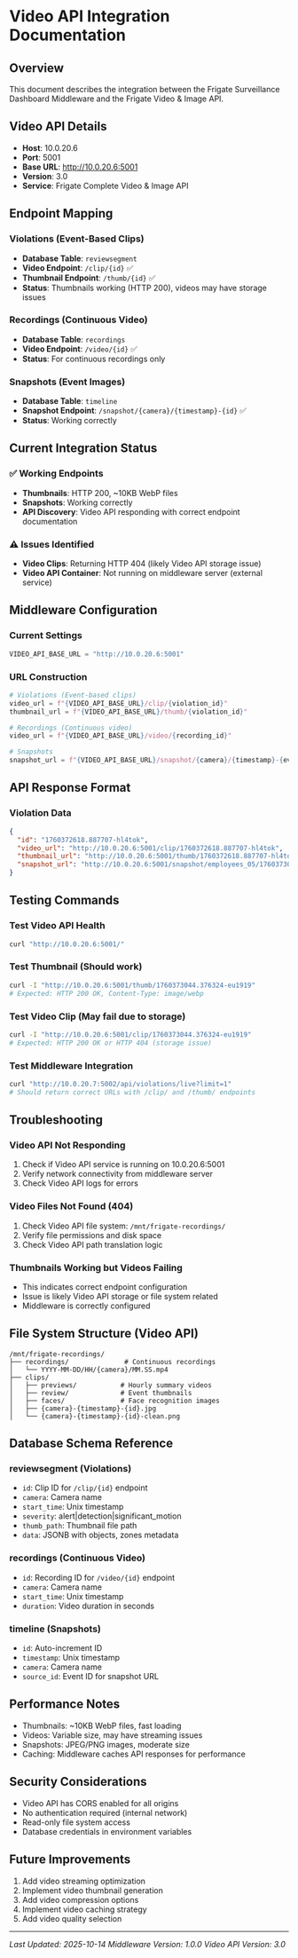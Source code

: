 # Video API Integration Documentation

## Overview
This document describes the integration between the Frigate Surveillance Dashboard Middleware and the Frigate Video & Image API.

## Video API Details
- **Host**: 10.0.20.6
- **Port**: 5001
- **Base URL**: http://10.0.20.6:5001
- **Version**: 3.0
- **Service**: Frigate Complete Video & Image API

## Endpoint Mapping

### Violations (Event-Based Clips)
- **Database Table**: `reviewsegment`
- **Video Endpoint**: `/clip/{id}` ✅
- **Thumbnail Endpoint**: `/thumb/{id}` ✅
- **Status**: Thumbnails working (HTTP 200), videos may have storage issues

### Recordings (Continuous Video)
- **Database Table**: `recordings`
- **Video Endpoint**: `/video/{id}` ✅
- **Status**: For continuous recordings only

### Snapshots (Event Images)
- **Database Table**: `timeline`
- **Snapshot Endpoint**: `/snapshot/{camera}/{timestamp}-{id}` ✅
- **Status**: Working correctly

## Current Integration Status

### ✅ Working Endpoints
- **Thumbnails**: HTTP 200, ~10KB WebP files
- **Snapshots**: Working correctly
- **API Discovery**: Video API responding with correct endpoint documentation

### ⚠️ Issues Identified
- **Video Clips**: Returning HTTP 404 (likely Video API storage issue)
- **Video API Container**: Not running on middleware server (external service)

## Middleware Configuration

### Current Settings
```python
VIDEO_API_BASE_URL = "http://10.0.20.6:5001"
```

### URL Construction
```python
# Violations (Event-based clips)
video_url = f"{VIDEO_API_BASE_URL}/clip/{violation_id}"
thumbnail_url = f"{VIDEO_API_BASE_URL}/thumb/{violation_id}"

# Recordings (Continuous video)
video_url = f"{VIDEO_API_BASE_URL}/video/{recording_id}"

# Snapshots
snapshot_url = f"{VIDEO_API_BASE_URL}/snapshot/{camera}/{timestamp}-{event_id}"
```

## API Response Format

### Violation Data
```json
{
  "id": "1760372618.887707-hl4tok",
  "video_url": "http://10.0.20.6:5001/clip/1760372618.887707-hl4tok",
  "thumbnail_url": "http://10.0.20.6:5001/thumb/1760372618.887707-hl4tok",
  "snapshot_url": "http://10.0.20.6:5001/snapshot/employees_05/1760373020.322353-1760372618.887707-hl4tok"
}
```

## Testing Commands

### Test Video API Health
```bash
curl "http://10.0.20.6:5001/"
```

### Test Thumbnail (Should work)
```bash
curl -I "http://10.0.20.6:5001/thumb/1760373044.376324-eu1919"
# Expected: HTTP 200 OK, Content-Type: image/webp
```

### Test Video Clip (May fail due to storage)
```bash
curl -I "http://10.0.20.6:5001/clip/1760373044.376324-eu1919"
# Expected: HTTP 200 OK or HTTP 404 (storage issue)
```

### Test Middleware Integration
```bash
curl "http://10.0.20.7:5002/api/violations/live?limit=1"
# Should return correct URLs with /clip/ and /thumb/ endpoints
```

## Troubleshooting

### Video API Not Responding
1. Check if Video API service is running on 10.0.20.6:5001
2. Verify network connectivity from middleware server
3. Check Video API logs for errors

### Video Files Not Found (404)
1. Check Video API file system: `/mnt/frigate-recordings/`
2. Verify file permissions and disk space
3. Check Video API path translation logic

### Thumbnails Working but Videos Failing
- This indicates correct endpoint configuration
- Issue is likely Video API storage or file system related
- Middleware is correctly configured

## File System Structure (Video API)
```
/mnt/frigate-recordings/
├── recordings/              # Continuous recordings
│   └── YYYY-MM-DD/HH/{camera}/MM.SS.mp4
├── clips/
│   ├── previews/           # Hourly summary videos
│   ├── review/             # Event thumbnails
│   ├── faces/              # Face recognition images
│   ├── {camera}-{timestamp}-{id}.jpg
│   └── {camera}-{timestamp}-{id}-clean.png
```

## Database Schema Reference

### reviewsegment (Violations)
- `id`: Clip ID for `/clip/{id}` endpoint
- `camera`: Camera name
- `start_time`: Unix timestamp
- `severity`: alert|detection|significant_motion
- `thumb_path`: Thumbnail file path
- `data`: JSONB with objects, zones metadata

### recordings (Continuous Video)
- `id`: Recording ID for `/video/{id}` endpoint
- `camera`: Camera name
- `start_time`: Unix timestamp
- `duration`: Video duration in seconds

### timeline (Snapshots)
- `id`: Auto-increment ID
- `timestamp`: Unix timestamp
- `camera`: Camera name
- `source_id`: Event ID for snapshot URL

## Performance Notes
- Thumbnails: ~10KB WebP files, fast loading
- Videos: Variable size, may have streaming issues
- Snapshots: JPEG/PNG images, moderate size
- Caching: Middleware caches API responses for performance

## Security Considerations
- Video API has CORS enabled for all origins
- No authentication required (internal network)
- Read-only file system access
- Database credentials in environment variables

## Future Improvements
1. Add video streaming optimization
2. Implement video thumbnail generation
3. Add video compression options
4. Implement video caching strategy
5. Add video quality selection

---
*Last Updated: 2025-10-14*
*Middleware Version: 1.0.0*
*Video API Version: 3.0*


